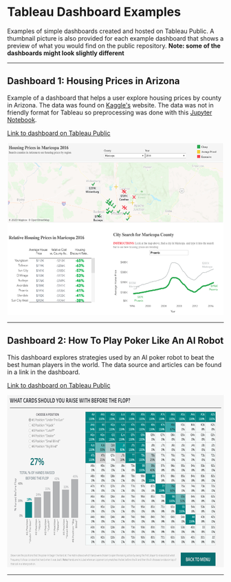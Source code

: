 # Tableau Dashboard Examples
Examples of simple dashboards created and hosted on Tableau Public. A thumbnail picture is also provided for each example dashboard that shows a preview of what you would find on the public repository. **Note: some of the dashboards might look slightly different**



---

## Dashboard 1: Housing Prices in Arizona
Example of a dashboard that helps a user explore housing prices by county in Arizona. The data was found on [Kaggle's](https://www.kaggle.com/moezabid/zillow-all-homes-data "Data Location") website. The data was not in friendly format for Tableau so preprocessing was done with this [Jupyter Notebook](./data_preprocessing.ipynb).

[Link to dashboard on Tableau Public](https://public.tableau.com/profile/chris.matthews#!/vizhome/ArizonaHomePrices/HomePriceDashboard "Tableau Public Website")


[<img src="./housing_price_dash.png" width="600" height="400">](https://public.tableau.com/profile/chris.matthews#!/vizhome/ArizonaHomePrices/HomePriceDashboard?publish=yes)

---

## Dashboard 2: How To Play Poker Like An AI Robot
This dashboard explores strategies used by an AI poker robot to beat the best
human players in the world. The data source and articles can be found in a link
in the dashboard.

[Link to dashboard on Tableau Public](https://public.tableau.com/profile/chris.matthews#!/vizhome/HowToPlayPoker/DashIntro)

[<img src="./poker_screenshot.png" width="600" height="400">](https://public.tableau.com/profile/chris.matthews#!/vizhome/HowToPlayPoker/DashIntro)

---
